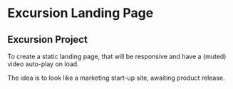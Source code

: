 Excursion Landing Page
======================

Excursion Project
--------------------

To create a static landing page, that will be responsive and have a (muted) video auto-play on load. 

The idea is to look like a marketing start-up site, awaiting product release.